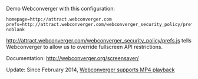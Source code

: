 Demo Webconverger with this configuration:

	homepage=http://attract.webconverger.com
	prefs=http://attract.webconverger.com/webconverger_security_policy/prefs.js
	noblank

http://attract.webconverger.com/webconverger_security_policy/prefs.js tells
Webconverger to allow us to override fullscreen API restrictions.

Documentation: <http://webconverger.org/screensaver/>

Update: Since February 2014, [Webconverger supports MP4 playback](https://github.com/Webconverger/webc/commit/f07f99a88617a07435bf9621c970b6562b64549b)
